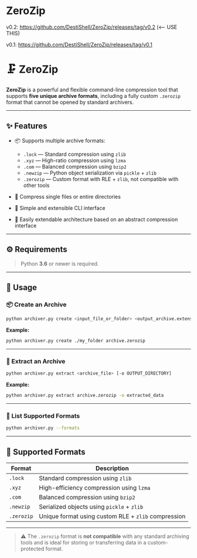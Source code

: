 # ZeroZip
v0.2: https://github.com/DestiShell/ZeroZip/releases/tag/v0.2 (<-- USE THIS)

v0.1: https://github.com/DestiShell/ZeroZip/releases/tag/v0.1


# 🗜️ ZeroZip 

**ZeroZip** is a powerful and flexible command-line compression tool that supports **five unique archive formats**, including a fully custom `.zerozip` format that cannot be opened by standard archivers.

---

## ✨ Features

- 📦 Supports multiple archive formats:
  - `.lock` — Standard compression using `zlib`
  - `.xyz` — High-ratio compression using `lzma`
  - `.com` — Balanced compression using `bzip2`
  - `.newzip` — Python object serialization via `pickle` + `zlib`
  - `.zerozip` — Custom format with RLE + `zlib`, not compatible with other tools

- 📁 Compress single files or entire directories  
- 🔐 Simple and extensible CLI interface  
- 🧠 Easily extendable architecture based on an abstract compression interface

---

## ⚙️ Requirements

> Python **3.6** or newer is required.

---

## 🚀 Usage

### 📦 Create an Archive

```bash
python archiver.py create <input_file_or_folder> <output_archive.extension>
```

**Example:**

```bash
python archiver.py create ./my_folder archive.zerozip
```

---

### 📂 Extract an Archive

```bash
python archiver.py extract <archive_file> [-o OUTPUT_DIRECTORY]
```

**Example:**

```bash
python archiver.py extract archive.zerozip -o extracted_data
```

---

### 📑 List Supported Formats

```bash
python archiver.py --formats
```

---

## 📄 Supported Formats

| Format     | Description                                           |
|------------|-------------------------------------------------------|
| `.lock`    | Standard compression using `zlib`                     |
| `.xyz`     | High-efficiency compression using `lzma`              |
| `.com`     | Balanced compression using `bzip2`                    |
| `.newzip`  | Serialized objects using `pickle` + `zlib`            |
| `.zerozip` | Unique format using custom RLE + `zlib` compression   |

---

> ⚠️ The `.zerozip` format is **not compatible** with any standard archiving tools and is ideal for storing or transferring data in a custom-protected format.
